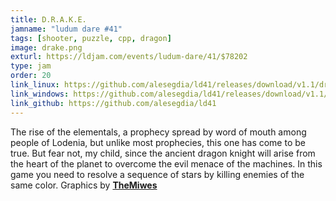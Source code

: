 ```yaml
---
title: D.R.A.K.E.
jamname: "ludum dare #41"
tags: [shooter, puzzle, cpp, dragon]
image: drake.png
exturl: https://ldjam.com/events/ludum-dare/41/$78202
type: jam
order: 20
link_linux: https://github.com/alesegdia/ld41/releases/download/v1.1/drake-linux.zip
link_windows: https://github.com/alesegdia/ld41/releases/download/v1.1/drake-win32.zip
link_github: https://github.com/alesegdia/ld41
---
```


The rise of the elementals, a prophecy spread by word of mouth among people of Lodenia, but unlike most prophecies, this one has come to be true. But fear not, my child, since the ancient dragon knight will arise from the heart of the planet to overcome the evil menace of the machines. In this game you need to resolve a sequence of stars by killing enemies of the same color. Graphics by **[TheMiwes](https://www.youtube.com/user/TheMiwes)**

